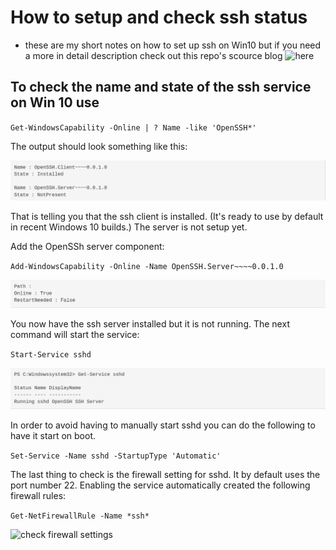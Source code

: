 # How to setup and check ssh status

* these are my short notes on how to set up ssh on Win10 but if you need a more in detail description check out this repo's scource blog ![**here**](https://www.pugetsystems.com/labs/hpc/How-To-Use-SSH-Client-and-Server-on-Windows-10-1470/)

## To check the name and state of the ssh service on Win 10 use

`Get-WindowsCapability -Online | ? Name -like 'OpenSSH*'`

The output should look something like this:

![ssh status output](images/1-ssh-status.png)

That is telling you that the ssh client is installed. (It's ready to use by default in recent Windows 10 builds.) The server is not setup yet.

Add the OpenSSh server component:

`Add-WindowsCapability -Online -Name OpenSSH.Server~~~~0.0.1.0`

![adding server components](images/2-adding-server-components.png)

You now have the ssh server installed but it is not running. The next command will start the service:

`Start-Service sshd`

![start service ssh](images/3-ssh-service-start.png)

In order to avoid having to manually start sshd you can do the following to have it start on boot.

`Set-Service -Name sshd -StartupType 'Automatic'`

The last thing to check is the firewall setting for sshd. It by default uses the port number 22. Enabling the service automatically created the following firewall rules:

`Get-NetFirewallRule -Name *ssh*`

![check firewall settings](images/firewall-settings.png)
